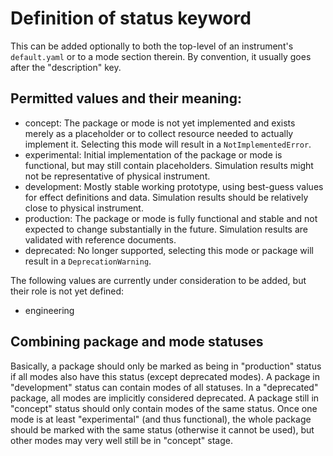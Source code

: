 # Definition of status keyword

This can be added optionally to both the top-level of an instrument's `default.yaml` or to a mode section therein. By convention, it usually goes after the "description" key.

## Permitted values and their meaning:

- concept: The package or mode is not yet implemented and exists merely as a placeholder or to collect resource needed to actually implement it. Selecting this mode will result in a `NotImplementedError`.
- experimental: Initial implementation of the package or mode is functional, but may still contain placeholders. Simulation results might not be representative of physical instrument.
- development: Mostly stable working prototype, using best-guess values for effect definitions and data. Simulation results should be relatively close to physical instrument.
- production: The package or mode is fully functional and stable and not expected to change substantially in the future. Simulation results are validated with reference documents.
- deprecated: No longer supported, selecting this mode or package will result in a `DeprecationWarning`.

The following values are currently under consideration to be added, but their role is not yet defined:

- engineering

## Combining package and mode statuses

Basically, a package should only be marked as being in "production" status if all modes also have this status (except deprecated modes). A package in "development" status can contain modes of all statuses. In a "deprecated" package, all modes are implicitly considered deprecated. A package still in "concept" status should only contain modes of the same status. Once one mode is at least "experimental" (and thus functional), the whole package should be marked with the same status (otherwise it cannot be used), but other modes may very well still be in "concept" stage.
